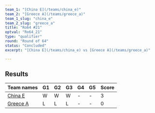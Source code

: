 ```yaml
---
team_1: "[China E](/teams/china_e)"
team_2: "[Greece A](/teams/greece_a)"
team_1_slug: "china_e"
team_2_slug: "greece_a"
title: "Ro64 #21"
optval: "Ro64_21"
type: "qualifier"
round: "Round of 64"
status: "Concluded"
excerpt: "[China E](/teams/china_e) vs [Greece A](/teams/greece_a)"

---
```

## Results

| Team names | G1 | G2 | G3 | G4 | G5 | Score |
| -- | -- | -- | -- | -- | -- | -- |
| [China E](/teams/china_e) | W | W | W | - | - | 3 |
| [Greece A](/teams/greece_a) | L | L | L | - | - | 0 |
